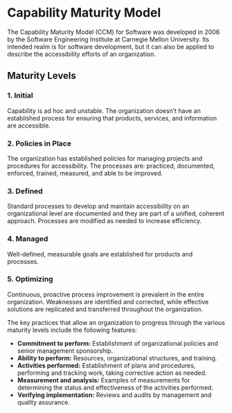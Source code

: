 # Capability Maturity Model

The Capability Maturity Model (CCM) for Software was developed in 2006 by the Software Engineering Institute at Carnegie Mellon University. Its intended realm is for software development, but it can also be applied to describe the accessibility efforts of an organization.

## Maturity Levels

### 1. Initial

Capability is ad hoc and unstable. The organization doesn’t have an established process for ensuring that products, services, and information are accessible.

### 2. Policies in Place

The organization has established policies for managing projects and procedures for accessibility. The processes are: practiced, documented, enforced, trained, measured, and able to be improved.

### 3. Defined

Standard processes to develop and maintain accessibility on an organizational level are documented and they are part of a unified, coherent approach. Processes are modified as needed to increase efficiency.

### 4. Managed

Well-defined, measurable goals are established for products and processes.

### 5. Optimizing

Continuous, proactive process improvement is prevalent in the entire organization. Weaknesses are identified and corrected, while effective solutions are replicated and transferred throughout the organization.

The key practices that allow an organization to progress through the various maturity levels include the following features:

- <strong>Commitment to perform:</strong> Establishment of organizational policies and senior management sponsorship.
- <strong>Ability to perform:</strong> Resources, organizational structures, and training.
- <strong>Activities performed:</strong> Establishment of plans and procedures, performing and tracking work, taking corrective action as needed.
- <strong>Measurement and analysis:</strong> Examples of measurements for determining the status and effectiveness of the activities performed.
- <strong>Verifying implementation:</strong> Reviews and audits by management and quality assurance.